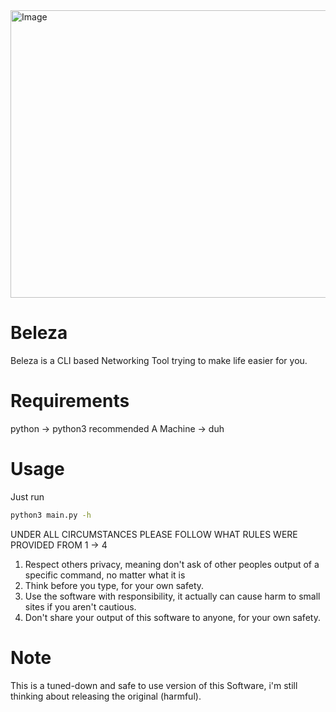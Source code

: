 <img width="789" height="460" alt="Image" src="https://github.com/user-attachments/assets/0ac624f9-4c0a-47d3-80de-46a92e119a93" />

# Beleza
Beleza is a CLI based Networking Tool trying to make life easier for you.

# Requirements
python -> python3 recommended
A Machine -> duh

# Usage
Just run
```bash
python3 main.py -h
```

UNDER ALL CIRCUMSTANCES PLEASE FOLLOW WHAT RULES WERE PROVIDED FROM 1 -> 4

1) Respect others privacy, meaning don't ask of other peoples output of a specific command, no matter what it is
2) Think before you type, for your own safety.
3) Use the software with responsibility, it actually can cause harm to small sites if you aren't cautious.
4) Don't share your output of this software to anyone, for your own safety.

# Note
This is a tuned-down and safe to use version of this Software, i'm still thinking about releasing the original (harmful).
